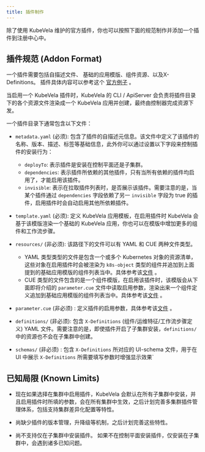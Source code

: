 ```yaml
---
title: 插件制作
---
```


除了使用 KubeVela 维护的官方插件，你也可以按照下面的规范制作并添加一个插件到注册中心中。

## 插件规范 (Addon Format)

一个插件需要包括自描述文件、 基础的应用模版、组件资源、以及X-Definitions。 插件具体内容可以参考这个 [官方例子](https://github.com/oam-dev/catalog/tree/master/experimental/addons/example) 。

当启用一个 KubeVela 插件时，KubeVela 的 CLI / ApiServer 会负责将插件目录下的各个资源文件渲染成一个 KubeVela 应用并创建，最终由控制器完成资源下发。

一个插件目录下通常包含以下文件：

- `metadata.yaml` (必须): 包含了插件的自描述元信息。该文件中定义了该插件的名称、版本、描述、标签等基础信息，此外你可以通过设置以下字段来控制插件的安装行为：
    - `deployTo`: 表示插件是安装在控制平面还是子集群。
    - `dependencies`: 表示插件所依赖的其他插件，只有当所有依赖的插件均启用了，才能启用该插件。
    - `invisible`: 表示在拉取插件列表时，是否展示该插件。需要注意的是，当某个插件通过 `dependencies` 字段依赖了另一 `invisible` 字段为 true 的插件，启用插件时会自动启用其他所依赖插件。
    
- `template.yaml` (必须): 定义 KubeVela 应用模板，在启用插件时 KubeVela 会基于该模版渲染一个基础的 KubeVela 应用，你也可以在模版中增加更多的组件和工作流步骤。
  
- `resources/` (非必须): 该路径下的文件可以有 YAML 和 CUE 两种文件类型。
  
   - YAML 类型类型的文件是包含一个或多个 Kubernetes 对象的资源清单，这些对象在启用插件时会被渲染为 `k8s-object` 类型的组件并追加到上面提到的基础应用模版的组件列表当中。具体参考该[文件](https://github.com/oam-dev/catalog/tree/master/experimental/addons/example/resources/service) 。
   - CUE 类型的文件包含的是一个组件模版，在启用该插件时，该模版会从下面即将介绍的 `parameter.cue` 文件中读取启用参数，渲染出来一个组件定义追加到基础应用模版的组件列表当中。具体参考该[文件](https://github.com/oam-dev/catalog/blob/master/experimental/addons/example/resources/configmap.cue) 。

- `parameter.cue` (非必须) : 定义插件的启用参数，具体参考该[文件](https://github.com/oam-dev/catalog/blob/master/experimental/addons/example/resources/parameter.cue) 。
- `definitions/` (非必须): 包含 `X-Definitions` (组件/运维特征/工作流步骤定义) YAML 文件。需要注意的是，即使插件开启了子集群安装，`definitions/`中的资源也不会在子集群中创建。
- `schemas/` (非必须) :  包含 `X-Definitions` 所对应的 UI-schema 文件，用于在 UI 中展示 `X-Definitions` 所需要填写参数时增强显示效果`


## 已知局限 (Known Limits)

- 现在如果选择在集群中启用插件，KubeVela 会默认在所有子集群中安装，并且启用插件时所填的参数，会在所有集群中生效，之后计划完善多集群插件管理体系，包括支持集群差异化配置等特性。

- 尚缺少插件的版本管理，升降级等机制，之后计划完善这些特性。

- 尚不支持仅在子集群中安装插件。 如果不在控制平面安装插件，仅安装在子集群中，会遇到诸多已知问题。
